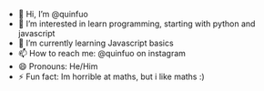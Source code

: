- 👋 Hi, I’m @quinfuo
- 👀 I’m interested in learn programming, starting with python and javascript
- 🌱 I’m currently learning Javascript basics
- 📫 How to reach me: @quinfuo on instagram
- 😄 Pronouns: He/Him
- ⚡ Fun fact: Im horrible at maths, but i like maths :) 

<!---
quinfuo/quinfuo is a ✨ special ✨ repository because its `README.md` (this file) appears on your GitHub profile.
You can click the Preview link to take a look at your changes.
--->
